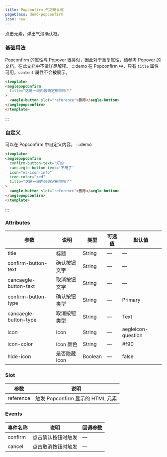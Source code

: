```yaml
---
title: Popconfirm 气泡确认框
pageClass: demo-popconfirm
icon: new
---
```


点击元素，弹出气泡确认框。

### 基础用法

Popconfirm 的属性与 Popover 很类似，因此对于重复属性，请参考 Popover 的文档，在此文档中不做详尽解释。
:::demo 在 Popconfirm 中，只有 `title` 属性可用，`content` 属性不会被展示。
```html
<template>
<aeglepopconfirm
  title="这是一段内容确定删除吗？"
>
  <aegle-button slot="reference">删除</aegle-button>
</aeglepopconfirm>
</template>
````
:::

### 自定义

可以在 Popconfirm 中自定义内容。
:::demo
```html
<template>
<aeglepopconfirm
  confirm-button-text='好的'
  cancaegle-button-text='不用了'
  icon="el-icon-info"
  icon-color="red"
  title="这是一段内容确定删除吗？"
>
  <aegle-button slot="reference">删除</aegle-button>
</aeglepopconfirm>
</template>
```
:::

### Attributes
| 参数               | 说明                                                     | 类型              | 可选值      | 默认值 |
|--------------------|----------------------------------------------------------|-------------------|-------------|--------|
|  title              | 标题 | String | — | — |
|  confirm-button-text              | 确认按钮文字 | String | — | — |
|  cancaegle-button-text              | 取消按钮文字 | String | — | — |
|  confirm-button-type              | 确认按钮类型 | String | — | Primary |
|  cancaegle-button-type              | 取消按钮类型 | String | — | Text |
|  icon              | Icon | String | — | aegleicon-question |
|  icon-color              | Icon 颜色 | String | — | #f90 |
|  hide-icon              | 是否隐藏 Icon | Boolean | — | false |

### Slot
| 参数 | 说明 |
|--- | ---|
| reference | 触发 Popconfirm 显示的 HTML 元素 |

### Events
| 事件名称 | 说明 | 回调参数 |
|---------|--------|---------|
| confirm | 点击确认按钮时触发 | — |
| cancel | 点击取消按钮时触发 | — |
